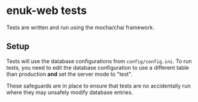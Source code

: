 enuk-web tests
==============

Tests are written and run using the mocha/chai framework.

Setup
-----

Tests will use the database configurations from `config/config.ini`.
To run tests, you need to edit the database configuration to use a
different table than production **and** set the server mode to "test".

These safeguards are in place to ensure that tests are no accidentally
run where they may unsafely modify database entries.
